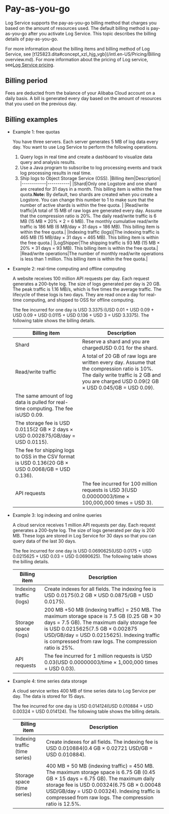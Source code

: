 # Pay-as-you-go

Log Service supports the pay-as-you-go billing method that charges you based on the amount of resources used. The default billing method is pay-as-you-go after you activate Log Service. This topic describes the billing details of pay-as-you-go.

For more information about the billing items and billing method of Log Service, see [t125823.dita\#concept\_xzl\_hjg\_vgb](/intl.en-US/Pricing/Billing overview.md). For more information about the pricing of Log service, see[Log Service pricing](https://www.alibabacloud.com/product/log-service/pricing?spm=a3c0i.139163.9288850920.1.7690637avzyiqo).

## Billing period

Fees are deducted from the balance of your Alibaba Cloud account on a daily basis. A bill is generated every day based on the amount of resources that you used on the previous day.

## Billing examples

-   Example 1: free quotas

    You have three servers. Each server generates 5 MB of log data every day. You want to use Log Service to perform the following operations.

    1.  Query logs in real time and create a dashboard to visualize data query and analysis results.
    2.  Use a Java program to subscribe to log processing events and track log processing results in real time.
    3.  Ship logs to Object Storage Service \(OSS\).
    |Billing item|Description|
    |------------|-----------|
    |Shard|Only one Logstore and one shard are created for 31 days in a month. This billing item is within the free quota.**Note:** By default, two shards are created when you create a Logstore. You can change this number to 1 to make sure that the number of active shards is within the free quota. |
    |Read/write traffic|A total of 15 MB of raw logs are generated every day. Assume that the compression ratio is 20%. The daily read/write traffic is 6 MB \(15 MB × 20% × 2 = 6 MB\). The monthly cumulative read/write traffic is 186 MB \(6 MB/day × 31 days = 186 MB\). This billing item is within the free quota.|
    |Indexing traffic \(logs\)|The indexing traffic is 465 MB \(15 MB/day × 31 days = 465 MB\). This billing item is within the free quota.|
    |LogShipper|The shipping traffic is 93 MB \(15 MB × 20% × 31 days = 93 MB\). This billing item is within the free quota.|
    |Read/write operations|The number of monthly read/write operations is less than 1 million. This billing item is within the free quota.|

-   Example 2: real-time computing and offline computing

    A website receives 100 million API requests per day. Each request generates a 200-byte log. The size of logs generated per day is 20 GB. The peak traffic is 1.16 MB/s, which is five times the average traffic. The lifecycle of these logs is two days. They are read once a day for real-time computing, and shipped to OSS for offline computing.

    The fee incurred for one day is USD 3.3375:\(USD 0.01 + USD 0.09 + USD 0.09 + USD 0.0115 + USD 0.136 + USD 3 = USD 3.3375\). The following table shows the billing details.

    |Billing item|Description|
    |------------|-----------|
    |Shard|Reserve a shard and you are chargedUSD 0.01 for the shard.|
    |Read/write traffic|A total of 20 GB of raw logs are written every day. Assume that the compression ratio is 10%. The daily write traffic is 2 GB and you are charged USD 0.09\(2 GB × USD 0.045/GB = USD 0.09\).|
    |The same amount of log data is pulled for real-time computing. The fee isUSD 0.09.|
    |The storage fee is USD 0.0115\(2 GB × 2 days × USD 0.002875/GB/day = USD 0.0115\).|
    |The fee for shipping logs to OSS in the CSV format is USD 0.136\(20 GB × USD 0.0068/GB = USD 0.136\).|
    |API requests|The fee incurred for 100 million requests is USD 3\(USD 0.00000003/time × 100,000,000 times = USD 3\).|

-   Example 3: log indexing and online queries

    A cloud service receives 1 million API requests per day. Each request generates a 200-byte log. The size of logs generated per day is 200 MB. These logs are stored in Log Service for 30 days so that you can query data of the last 30 days.

    The fee incurred for one day is USD 0.0690625\(USD 0.0175 + USD 0.0215625 + USD 0.03 = USD 0.0690625\). The following table shows the billing details.

    |Billing item|Description|
    |------------|-----------|
    |Indexing traffic \(logs\)|Create indexes for all fields. The indexing fee is USD 0.0175\(0.2 GB × USD 0.0875/GB = USD 0.0175\).|
    |Storage space \(logs\)|200 MB +50 MB \(indexing traffic\) = 250 MB. The maximum storage space is 7.5 GB \(0.25 GB × 30 days = 7.5 GB\). The maximum daily storage fee is USD 0.0215625\(7.5 GB × 0.002875 USD/GB/day = USD 0.0215625\). Indexing traffic is compressed from raw logs. The compression ratio is 25%. |
    |API requests|The fee incurred for 1 million requests is USD 0.03\(USD 0.00000003/time × 1,000,000 times = USD 0.03\).|

-   Example 4: time series data storage

    A cloud service writes 400 MB of time series data to Log Service per day. The data is stored for 15 days.

    The fee incurred for one day is USD 0.014124\(USD 0.010884 + USD 0.00324 = USD 0.014124\). The following table shows the billing details.

    |Billing item|Description|
    |------------|-----------|
    |Indexing traffic \(time series\)|Create indexes for all fields. The indexing fee is USD 0.010884\(0.4 GB × 0.02721 USD/GB = USD 0.010884\).|
    |Storage space \(time series\)|400 MB + 50 MB \(indexing traffic\) = 450 MB. The maximum storage space is 6.75 GB \(0.45 GB × 15 days = 6.75 GB\). The maximum daily storage fee is USD 0.00324\(6.75 GB × 0.00048 USD/GB/day = USD 0.00324\). Indexing traffic is compressed from raw logs. The compression ratio is 12.5%. |



